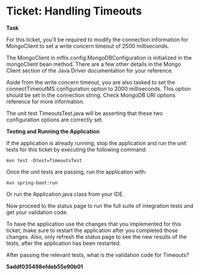 # Ticket: Handling Timeouts

**Task**

For this ticket, you'll be required to modify the connection information for MongoClient to set a write concern timeout of 2500 milliseconds.

The MongoClient in mflix.config.MongoDBConfiguration is initialized in the mongoClient bean method. There are a few other details in the Mongo Client section of the Java Driver documentation for your reference.

Aside from the write concern timeout, you are also tasked to set the connectTimeoutMS configuration option to 2000 milliseconds. This option should be set in the connection string. Check MongoDB URI options reference for more information.

The unit test TimeoutsTest.java will be asserting that these two configuration options are correctly set.

**Testing and Running the Application**

If the application is already running, stop the application and run the unit tests for this ticket by executing the following command:
```
mvn test -Dtest=TimeoutsTest
```

Once the unit tests are passing, run the application with:

```
mvn spring-boot:run
```

Or run the Application.java class from your IDE.

Now proceed to the status page to run the full suite of integration tests and get your validation code.

To have the application use the changes that you implemented for this ticket, make sure to restart the application after you completed those changes. Also, only refresh the status page to see the new results of the tests, after the application has been restarted.

After passing the relevant tests, what is the validation code for Timeouts?

**5addf035498efdeb55e90b01**
